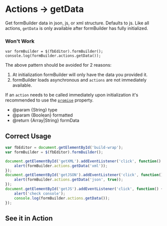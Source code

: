 # Actions -> getData
Get formBuilder data in json, js, or xml structure. Defaults to js. Like all actions, `getData` is only available after formBuilder has fully initialized.

### Won't Work
```
var formBuilder = $(fbEditor).formBuilder();
console.log(formBuilder.actions.getData());
```
The above pattern should be avoided for 2 reasons:

1. At initialization formBuilder will only have the data you provided it.
2. formBuilder loads asynchronous and `actions` are not immediately available.

If an `action` needs to be called immediately upon initialization it's recommended to use the [`promise`](http://formbuilder.readthedocs.io/en/latest/formBuilder/promise/) property.

- @param  {String} type
- @param  {Boolean} formatted
- @return {Array|String} formData

## Correct Usage
```javascript
var fbEditor = document.getElementById('build-wrap');
var formBuilder = $(fbEditor).formBuilder();

document.getElementById('getXML').addEventListener('click', function() {
    alert(formBuilder.actions.getData('xml'));
});
document.getElementById('getJSON').addEventListener('click', function() {
    alert(formBuilder.actions.getData('json', true));
});
document.getElementById('getJS').addEventListener('click', function() {
    alert('check console');
    console.log(formBuilder.actions.getData());
});
```
## See it in Action
<p data-height="525" data-theme-id="22927" data-embed-version="2" data-slug-hash="zwrddy" data-default-tab="result" data-user="kevinchappell" class="codepen"></p>
